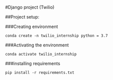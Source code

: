 #Django project (Twilio)


##Project setup:

###Creating environment
```
conda create -n twilio_internship python = 3.7
```
###Activating the environment
```
conda activate twilio_internship 
```
###installing requirements 
```
pip install -r requirements.txt
```
